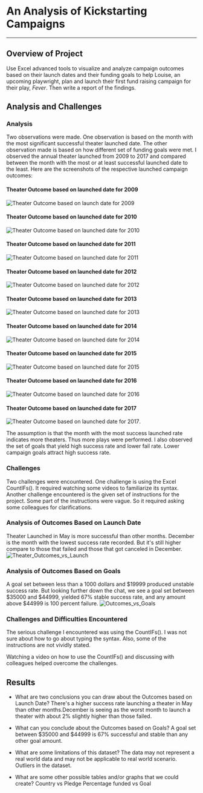 # An Analysis of Kickstarting Campaigns

***

## Overview of Project

Use Excel advanced tools to visualize and analyze campaign outcomes based on their launch dates and their funding goals to help Louise, an upcoming playwright, plan and launch their first fund raising campaign for their play, *Fever*. Then write a report of the findings.

## Analysis and Challenges

### Analysis

Two observations were made. One observation is based on the month with the most significant successful theater launched date. The other observation made is based on how different set of funding goals were met. I observed the annual theater launched from 2009 to 2017 and compared between the month with the most or at least successful launched date to the least. Here are the screenshots of the respective launched campaign outcomes:

#### Theater Outcome based on launched date for 2009

![Theater Outcome based on launch date for 2009](/Resources/Theater%20Outcome%20based%20on%20launched%20date%20for%202009.png)

#### Theater Outcome based on launched date for 2010

![Theater Outcome based on launched date for 2010](/Resources/Theater%20Outcome%20based%20on%20launched%20date%20for%202010.png)

#### Theater Outcome based on launched date for 2011

![Theater Outcome based on launched date for 2011](/Resources/Theater%20Outcome%20based%20on%20launched%20date%20for%202011.png)

#### Theater Outcome based on launched date for 2012

![Theater Outcome based on launched date for 2012](/Resources/Theater%20Outcome%20based%20on%20launched%20date%20for%202012.png)

#### Theater Outcome based on launched date for 2013

![Theater Outcome based on launched date for 2013](/Resources/Theater%20Outcome%20based%20on%20launched%20date%20for%202013.png)

#### Theater Outcome based on launched date for 2014

![Theater Outcome based on launched date for 2014](/Resources/Theater%20Outcome%20based%20on%20launched%20date%20for%202014.png)

#### Theater Outcome based on launched date for 2015

![Theater Outcome based on launched date for 2015](/Resources/Theater%20Outcome%20based%20on%20launched%20date%20for%202015.png)

#### Theater Outcome based on launched date for 2016

![Theater Outcome based on launched date for 2016](/Resources/Theater%20Outcome%20based%20on%20launched%20date%20for%202016.png)

#### Theater Outcome based on launched date for 2017

![Theater Outcome based on launched date for 2017](/Resources/Theater%20Outcome%20based%20on%20launched%20date%20for%202017.png).

The assumption is that the month with the most success launched rate indicates more theaters. Thus more plays were performed. I also observed the set of goals that yield high success rate and lower fail rate. Lower campaign goals attract high success rate.

### Challenges

Two challenges were encountered. One challenge is using the Excel CountIFs(). It required watching some videos to familiarize its syntax. Another challenge encountered is the given set of instructions for the project. Some part of the instructions were vague. So it required asking some colleagues for clarifications.

### Analysis of Outcomes Based on Launch Date

Theater Launched in May is more successful than other months. December is the month with the lowest success rate recorded. But it's still higher compare to those that failed and those that got canceled in December.
![Theater_Outcomes_vs_Launch](https://user-images.githubusercontent.com/69058584/103737594-17fd8700-4fb8-11eb-8c3b-e57581ab8c75.png)

### Analysis of Outcomes Based on Goals

A goal set between less than a 1000 dollars and $19999 produced unstable success rate. But looking further down the chat, we see a goal set between $35000 and $44999, yielded 67% stable success rate, and any amount above $44999 is 100 percent failure.
![Outcomes_vs_Goals](\Resources\Outcomes_vs_Goals.png)

### Challenges and Difficulties Encountered

The serious challenge I encountered was using the CountIFs(). I was not sure about how to go about typing the syntax. Also, some of the instructions are not vividly stated.

Watching a video on how to use the CountIFs() and discussing with colleagues helped overcome the challenges.

## Results

- What are two conclusions you can draw about the Outcomes based on Launch Date?
There's a higher success rate launching a theater in May than other months.December is seeing as the worst month to launch a theater with about 2% slightly higher than those failed.

- What can you conclude about the Outcomes based on Goals?
A goal set between $35000 and $44999 is 67% successful and stable than any other goal amount.

- What are some limitations of this dataset?
The data may not represent a real world data and may not be applicable to real world scenario. Outliers in the dataset.

- What are some other possible tables and/or graphs that we could create?
Country vs Pledge
Percentage funded vs Goal

